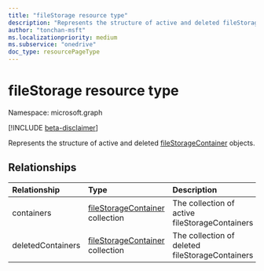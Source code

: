 ```yaml
---
title: "fileStorage resource type"
description: "Represents the structure of active and deleted fileStorageContainer objects."
author: "tonchan-msft"
ms.localizationpriority: medium
ms.subservice: "onedrive"
doc_type: resourcePageType
---
```


# fileStorage resource type

Namespace: microsoft.graph

[!INCLUDE [beta-disclaimer](../../includes/beta-disclaimer.md)]

Represents the structure of active and deleted [fileStorageContainer](../resources/filestoragecontainer.md) objects.

## Relationships
|Relationship|Type|Description|
|:---|:---|:---|
|containers|[fileStorageContainer](../resources/filestoragecontainer.md) collection|The collection of active fileStorageContainers|
|deletedContainers|[fileStorageContainer](../resources/filestoragecontainer.md) collection|The collection of deleted fileStorageContainers|
